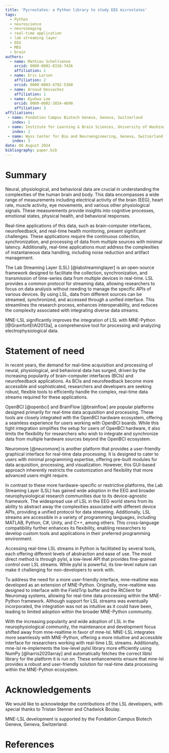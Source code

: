 ```yaml
---
title: 'Pycrostates: a Python library to study EEG microstates'
tags:
  - Python
  - neuroscience
  - neuroimaging
  - real-time application
  - lab streaming layer
  - EEG
  - MEG
  - brain
authors:
  - name: Mathieu Scheltienne
    orcid: 0000-0001-8316-7436
    affiliation: 1
  - name: Eric Larson
    affiliation: 2
    orcid: 0000-0003-4782-5360
  - name: Arnaud Desvachez
    affiliation: 1
  - name: Kyuhwa Lee
    orcid: 0000-0002-3854-4690
    affiliation: 3
affiliations:
 - name: Fondation Campus Biotech Geneva, Geneva, Switzerland
   index: 1
 - name: Institute for Learning & Brain Sciences, University of Washington, Seattle, WA, USA
   index: 2
 - name: Wyss Center for Bio and Neuroengineering, Geneva, Switzerland
   index: 3
date: 08 August 2024
bibliography: paper.bib
---
```


# Summary

Neural, physiological, and behavioral data are crucial in understanding the complexities
of the human brain and body. This data encompasses a wide range of measurements
including electrical activity of the brain (EEG), heart rate, muscle activity,
eye movements, and various other physiological signals. These measurements provide
insights into cognitive processes, emotional states, physical health, and behavioral
responses.

Real-time applications of this data, such as brain-computer interfaces, neurofeedback,
and real-time health monitoring, present significant challenges. These applications
require the continuous collection, synchronization, and processing of data from multiple
sources with minimal latency. Additionally, real-time applications must address the
complexities of instantaneous data handling, including noise reduction and artifact
management.

The Lab Streaming Layer (LSL) [@labstreaminglayer] is an open-source framework designed
to facilitate the collection, synchronization, and transmission of time-series data from multiple devices in real-time. LSL provides a common protocol for streaming data,
allowing researchers to focus on data analysis without needing to manage the specific
APIs of various devices. By using LSL, data from different sources can be streamed, synchronized, and accessed through a unified interface. This streamlines the research process, enhances interoperability, and reduces the complexity associated with
integrating diverse data streams.

MNE-LSL significantly improves the integration of LSL with MNE-Python [@GramfortEtAl2013a], a comprehensive tool for processing and analyzing
electrophysiological data.

# Statement of need

In recent years, the demand for real-time acquisition and processing of neural, physiological, and behavioral data has surged, driven by the increasing popularity of brain-computer interfaces (BCIs) and neurofeedback applications. As BCIs and
neurofeedback become more accessible and sophisticated, researchers and developers are seeking robust, flexible tools to efficiently handle the complex, real-time data streams required for these applications.

OpenBCI [@openbci] and BrainFlow [@brainflow] are popular platforms designed primarily
for real-time data acquisition and processing. These tools are closely integrated with
the OpenBCI hardware ecosystem, offering a seamless experience for users working with OpenBCI boards. While this tight integration simplifies the setup for users of OpenBCI hardware, it also
limits the flexibility for researchers who wish to integrate and synchronize data from multiple hardware sources beyond the OpenBCI ecosystem.

Neuromore [@neuromore] is another platform that provides a user-friendly graphical interface for real-time data processing. It is designed to cater to users with minimal programming expertise, offering pre-built modules for data acquisition, processing, and
visualization. However, this GUI-based approach inherently restricts the customization
and flexibility that more advanced users might require.

In contrast to these more hardware-specific or restrictive platforms, the Lab Streaming Layer (LSL) has gained wide adoption in the EEG and broader neurophysiological research communities due to its device-agnostic framework. The widespread use of LSL in the EEG world stems from its ability to abstract away the complexities associated with different device APIs, providing a unified protocol for data streaming. Additionally, LSL streams are accessible in a variety of programming languages, including MATLAB, Python, C#,
Unity, and C++, among others. This cross-language compatibility further enhances its flexibility, enabling researchers to develop custom tools and applications in their preferred programming environment.

Accessing real-time LSL streams in Python is facilitated by several tools, each offering different levels of abstraction and ease of use. The most direct method is through
pylsl, a low-level API that provides fine-grained control over LSL streams. While pylsl
is powerful, its low-level nature can make it challenging for non-developers to work
with.

To address the need for a more user-friendly interface, mne-realtime was developed as an extension of MNE-Python. Originally, mne-realtime was designed to interface with the FieldTrip buffer and the RtClient for Neuromag systems, allowing for real-time data processing within the MNE-Python framework. Although support for LSL streams was eventually incorporated, the integration was not as intuitive as it could have been, leading to limited adoption within the broader MNE-Python community.

With the increasing popularity and wide adoption of LSL in the neurophysiological community, the maintenance and development focus shifted away from mne-realtime in favor of mne-lsl. MNE-LSL integrates more seamlessly with MNE-Python, offering a more
intuitive and accessible interface for researchers working with real-time LSL streams. Additionally, mne-lsl re-implements the low-level pylsl library more efficiently using NumPy [@harris2020array] and automatically fetches the correct liblsl library for the platform it is run on. These enhancements ensure that mne-lsl provides a robust and user-friendly solution for real-time data processing within the MNE-Python ecosystem.

# Acknowledgements

We would like to acknowledge the contributions of the LSL developers, with special
thanks to Tristan Stenner and Chadwick Boulay.

MNE-LSL development is supported by the Fondation Campus Biotech Geneva, Geneva, Switzerland.

# References
